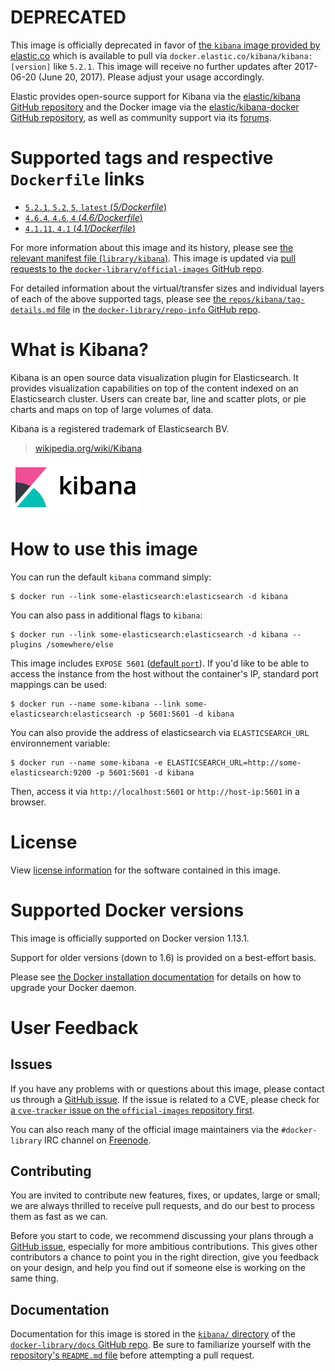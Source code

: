 # **DEPRECATED**

This image is officially deprecated in favor of [the `kibana` image provided by elastic.co](https://www.elastic.co/guide/en/kibana/current/_pulling_the_image.html) which is available to pull via `docker.elastic.co/kibana/kibana:[version]` like `5.2.1`. This image will receive no further updates after 2017-06-20 (June 20, 2017). Please adjust your usage accordingly.

Elastic provides open-source support for Kibana via the [elastic/kibana GitHub repository](https://github.com/elastic/kibana) and the Docker image via the [elastic/kibana-docker GitHub repository](https://github.com/elastic/kibana-docker), as well as community support via its [forums](https://discuss.elastic.co/c/kibana).

# Supported tags and respective `Dockerfile` links

-	[`5.2.1`, `5.2`, `5`, `latest` (*5/Dockerfile*)](https://github.com/docker-library/kibana/blob/672eff5126aa9f5ec73635d41a19032fade90083/5/Dockerfile)
-	[`4.6.4`, `4.6`, `4` (*4.6/Dockerfile*)](https://github.com/docker-library/kibana/blob/902581f626cba60693e32ca54f91f487b6be7e98/4.6/Dockerfile)
-	[`4.1.11`, `4.1` (*4.1/Dockerfile*)](https://github.com/docker-library/kibana/blob/144fccdd6a2c8c05fc79c27d3eb62a90b274f19b/4.1/Dockerfile)

For more information about this image and its history, please see [the relevant manifest file (`library/kibana`)](https://github.com/docker-library/official-images/blob/master/library/kibana). This image is updated via [pull requests to the `docker-library/official-images` GitHub repo](https://github.com/docker-library/official-images/pulls?q=label%3Alibrary%2Fkibana).

For detailed information about the virtual/transfer sizes and individual layers of each of the above supported tags, please see [the `repos/kibana/tag-details.md` file](https://github.com/docker-library/repo-info/blob/master/repos/kibana/tag-details.md) in [the `docker-library/repo-info` GitHub repo](https://github.com/docker-library/repo-info).

# What is Kibana?

Kibana is an open source data visualization plugin for Elasticsearch. It provides visualization capabilities on top of the content indexed on an Elasticsearch cluster. Users can create bar, line and scatter plots, or pie charts and maps on top of large volumes of data.

Kibana is a registered trademark of Elasticsearch BV.

> [wikipedia.org/wiki/Kibana](https://en.wikipedia.org/wiki/Kibana)

![logo](https://raw.githubusercontent.com/docker-library/docs/8965672c23522a2196bba6a431a8746c10116304/kibana/logo.png)

# How to use this image

You can run the default `kibana` command simply:

```console
$ docker run --link some-elasticsearch:elasticsearch -d kibana
```

You can also pass in additional flags to `kibana`:

```console
$ docker run --link some-elasticsearch:elasticsearch -d kibana --plugins /somewhere/else
```

This image includes `EXPOSE 5601` ([default `port`](https://www.elastic.co/guide/en/kibana/5.2/settings.html)). If you'd like to be able to access the instance from the host without the container's IP, standard port mappings can be used:

```console
$ docker run --name some-kibana --link some-elasticsearch:elasticsearch -p 5601:5601 -d kibana
```

You can also provide the address of elasticsearch via `ELASTICSEARCH_URL` environnement variable:

```console
$ docker run --name some-kibana -e ELASTICSEARCH_URL=http://some-elasticsearch:9200 -p 5601:5601 -d kibana
```

Then, access it via `http://localhost:5601` or `http://host-ip:5601` in a browser.

# License

View [license information](https://github.com/elastic/kibana/blob/4557a6fc0ba08c5e7ac813a180179e5e2631c90a/LICENSE.md) for the software contained in this image.

# Supported Docker versions

This image is officially supported on Docker version 1.13.1.

Support for older versions (down to 1.6) is provided on a best-effort basis.

Please see [the Docker installation documentation](https://docs.docker.com/installation/) for details on how to upgrade your Docker daemon.

# User Feedback

## Issues

If you have any problems with or questions about this image, please contact us through a [GitHub issue](https://github.com/docker-library/kibana/issues). If the issue is related to a CVE, please check for [a `cve-tracker` issue on the `official-images` repository first](https://github.com/docker-library/official-images/issues?q=label%3Acve-tracker).

You can also reach many of the official image maintainers via the `#docker-library` IRC channel on [Freenode](https://freenode.net).

## Contributing

You are invited to contribute new features, fixes, or updates, large or small; we are always thrilled to receive pull requests, and do our best to process them as fast as we can.

Before you start to code, we recommend discussing your plans through a [GitHub issue](https://github.com/docker-library/kibana/issues), especially for more ambitious contributions. This gives other contributors a chance to point you in the right direction, give you feedback on your design, and help you find out if someone else is working on the same thing.

## Documentation

Documentation for this image is stored in the [`kibana/` directory](https://github.com/docker-library/docs/tree/master/kibana) of the [`docker-library/docs` GitHub repo](https://github.com/docker-library/docs). Be sure to familiarize yourself with the [repository's `README.md` file](https://github.com/docker-library/docs/blob/master/README.md) before attempting a pull request.
